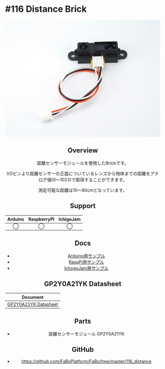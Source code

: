 # #116 Distance Brick

<center>

![](./img/116_distance.jpg)
<!--COLORME-->

## Overview
距離センサーモジュールを使用したBrickです。

I/Oピンより距離センサーの正面についているレンズから物体までの距離をアナログ値(0〜1023)で取得することができます。

測定可能な距離は10〜80cmとなっています。

## Support
|Arduino|RaspberryPI|IchigoJam|
|:--:|:--:|:--:|
|◯|◯|◯|

## Docs

* [Arduino用サンプル](http://docs.fabo.io/fabo/arduino/brick_analog/116_brick_analog_distance.html)
* [RaspPi用サンプル](http://docs.fabo.io/fabo/rasppi/brick_analog/116_brick_analog_distance.html)
* [IchogoJam用サンプル](http://docs.fabo.io/fabo/ichigojam/brick_analog/116_brick_analog_distance.html)

## GP2Y0A21YK Datasheet
| Document |
| -- |
| [GP2Y0A21YK Datasheet](http://www.sharpsma.com/webfm_send/1208) |

## Parts
- 距離センサーモジュール GP2Y0A21YK

## GitHub
- https://github.com/FaBoPlatform/FaBo/tree/master/116_distance
